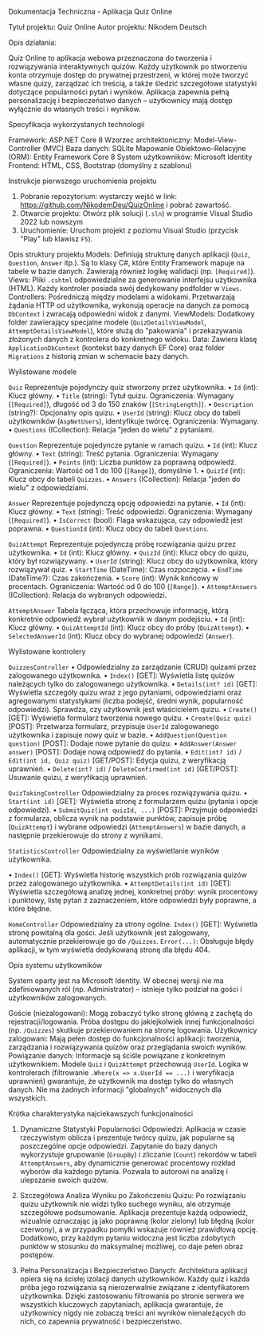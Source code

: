 Dokumentacja Techniczna - Aplikacja Quiz Online

Tytuł projektu: Quiz Online
Autor projektu: Nikodem Deutsch

Opis działania:

Quiz Online to aplikacja webowa przeznaczona do tworzenia i rozwiązywania interaktywnych quizów. Każdy użytkownik po stworzeniu konta otrzymuje dostęp do prywatnej przestrzeni, w której może tworzyć własne quizy, zarządzać ich treścią, a także śledzić szczegółowe statystyki dotyczące popularności pytań i wyników. Aplikacja zapewnia pełną personalizację i bezpieczeństwo danych – użytkownicy mają dostęp wyłącznie do własnych treści i wyników.

Specyfikacja wykorzystanych technologii

Framework: ASP.NET Core 8
Wzorzec architektoniczny: Model-View-Controller (MVC)
Baza danych: SQLite
Mapowanie Obiektowo-Relacyjne (ORM): Entity Framework Core 8
System użytkowników: Microsoft Identity
Frontend: HTML, CSS, Bootstrap (domyślny z szablonu)

 Instrukcje pierwszego uruchomienia projektu

1.  Pobranie repozytorium: wystarczy wejść w  link: https://github.com/NikodemDeu/QuizOnline i pobrać zawartość.
2.  Otwarcie projektu: Otwórz plik solucji (`.sln`) w programie Visual Studio 2022 lub nowszym   
3. Uruchomienie: Uruchom projekt z poziomu Visual Studio (przycisk "Play" lub klawisz `F5`). 

 Opis struktury projektu
Models: Definiują strukturę danych aplikacji (`Quiz`, `Question`, `Answer` itp.). Są to klasy C#, które Entity Framework mapuje na tabele w bazie danych. Zawierają również logikę walidacji (np. `[Required]`).
Views: Pliki `.cshtml` odpowiedzialne za generowanie interfejsu użytkownika (HTML). Każdy kontroler posiada swój dedykowany podfolder w `Views`.
Controllers: Pośredniczą między modelami a widokami. Przetwarzają żądania HTTP od użytkownika, wykonują operacje na danych za pomocą `DbContext` i zwracają odpowiedni widok z danymi.
ViewModels: Dodatkowy folder zawierający specjalne modele (`QuizDetailsViewModel`, `AttemptDetailsViewModel`), które służą do "pakowania" i przekazywania złożonych danych z kontrolera do konkretnego widoku.
Data:  Zawiera klasę `ApplicationDbContext` (kontekst bazy danych EF Core) oraz folder `Migrations` z historią zmian w schemacie bazy danych.

Wylistowane modele

 `Quiz`
Reprezentuje pojedynczy quiz stworzony przez użytkownika.
•	`Id` (int): Klucz główny.
•	`Title` (string): Tytuł quizu. Ograniczenia: Wymagany (`[Required]`), długość od 3 do 150 znaków (`[StringLength]`).
•	`Description` (string?): Opcjonalny opis quizu.
•	`UserId` (string): Klucz obcy do tabeli użytkowników (`AspNetUsers`), identyfikuje twórcę. Ograniczenia: Wymagany.
•	`Questions` (ICollection<Question>): Relacja "jeden do wielu" z pytaniami.

`Question`
Reprezentuje pojedyncze pytanie w ramach quizu.
•	`Id` (int): Klucz główny.
•	`Text` (string): Treść pytania. Ograniczenia: Wymagany (`[Required]`).
•	`Points` (int): Liczba punktów za poprawną odpowiedź. Ograniczenia: Wartość od 1 do 100 (`[Range]`), domyślnie 1.
•	`QuizId` (int): Klucz obcy do tabeli `Quizzes`.
•	`Answers` (ICollection<Answer>): Relacja "jeden do wielu" z odpowiedziami.

`Answer`
Reprezentuje pojedynczą opcję odpowiedzi na pytanie.
•	`Id` (int): Klucz główny.
•	`Text` (string): Treść odpowiedzi. Ograniczenia: Wymagany (`[Required]`).
•	`IsCorrect` (bool): Flaga wskazująca, czy odpowiedź jest poprawna.
•	`QuestionId` (int): Klucz obcy do tabeli `Questions`.

`QuizAttempt`
Reprezentuje pojedynczą próbę rozwiązania quizu przez użytkownika.
•	`Id` (int): Klucz główny.
•	`QuizId` (int): Klucz obcy do quizu, który był rozwiązywany.
•	`UserId` (string): Klucz obcy do użytkownika, który rozwiązywał quiz.
•	`StartTime` (DateTime): Czas rozpoczęcia.
•	`EndTime` (DateTime?): Czas zakończenia.
•	`Score` (int): Wynik końcowy w procentach. Ograniczenia: Wartość od 0 do 100 (`[Range]`).
•	`AttemptAnswers` (ICollection<AttemptAnswer>): Relacja do wybranych odpowiedzi.

`AttemptAnswer`
Tabela łącząca, która przechowuje informację, którą konkretnie odpowiedź wybrał użytkownik w danym podejściu.
•	`Id` (int): Klucz główny.
•	`QuizAttemptId` (int): Klucz obcy do próby (`QuizAttempt`).
•	`SelectedAnswerId` (int): Klucz obcy do wybranej odpowiedzi (`Answer`).

Wylistowane kontrolery

`QuizzesController`
•	Odpowiedzialny za zarządzanie (CRUD) quizami przez zalogowanego użytkownika.
•	`Index()` [GET]: Wyświetla listę quizów należących tylko do zalogowanego użytkownika.
•	`Details(int? id)` [GET]: Wyświetla szczegóły quizu wraz z jego pytaniami, odpowiedziami oraz agregowanymi statystykami (liczba podejść, średni wynik, popularność odpowiedzi). Sprawdza, czy użytkownik jest właścicielem quizu.
•	`Create()` [GET]: Wyświetla formularz tworzenia nowego quizu.
•	`Create(Quiz quiz)` [POST]: Przetwarza formularz, przypisuje `UserId` zalogowanego użytkownika i zapisuje nowy quiz w bazie.
•	`AddQuestion(Question question)` [POST]: Dodaje nowe pytanie do quizu.
•	`AddAnswer(Answer answer)` [POST]: Dodaje nową odpowiedź do pytania.
•	`Edit(int? id)` / `Edit(int id, Quiz quiz)` [GET/POST]: Edycja quizu, z weryfikacją uprawnień.
•	`Delete(int? id)` / `DeleteConfirmed(int id)` [GET/POST]: Usuwanie quizu, z weryfikacją uprawnień.

`QuizTakingController`
Odpowiedzialny za proces rozwiązywania quizu.
•	`Start(int id)` [GET]: Wyświetla stronę z formularzem quizu (pytania i opcje odpowiedzi).
•	`SubmitQuiz(int quizId, ...)` [POST]: Przyjmuje odpowiedzi z formularza, oblicza wynik na podstawie punktów, zapisuje próbę (`QuizAttempt`) i wybrane odpowiedzi (`AttemptAnswers`) w bazie danych, a następnie przekierowuje do strony z wynikami.

`StatisticsController`
Odpowiedzialny za wyświetlanie wyników użytkownika.

•	`Index()` [GET]: Wyświetla historię wszystkich prób rozwiązania quizów przez zalogowanego użytkownika.
•	`AttemptDetails(int id)` [GET]: Wyświetla szczegółową analizę jednej, konkretnej próby: wynik procentowy i punktowy, listę pytań z zaznaczeniem, które odpowiedzi były poprawne, a które błędne.

`HomeController`
Odpowiedzialny za strony ogólne.
   `Index()` [GET]: Wyświetla stronę powitalną dla gości. Jeśli użytkownik jest zalogowany, automatycznie przekierowuje go do `/Quizzes`.
   `Error(...)`: Obsługuje błędy aplikacji, w tym wyświetla dedykowaną stronę dla błędu 404.

Opis systemu użytkowników

System oparty jest na Microsoft Identity. W obecnej wersji nie ma zdefiniowanych ról (np. Administrator) – istnieje tylko podział na gości i użytkowników zalogowanych.

   Goście (niezalogowani): Mogą zobaczyć tylko stronę główną z zachętą do rejestracji/logowania. Próba dostępu do jakiejkolwiek innej funkcjonalności (np. `/Quizzes`) skutkuje przekierowaniem na stronę logowania.
   Użytkownicy zalogowani: Mają pełen dostęp do funkcjonalności aplikacji: tworzenia, zarządzania i rozwiązywania quizów oraz przeglądania swoich wyników.
   Powiązanie danych: Informacje są ściśle powiązane z konkretnym użytkownikiem. Modele `Quiz` i `QuizAttempt` przechowują `UserId`. Logika w kontrolerach (filtrowanie `.Where(x => x.UserId == ...)` i weryfikacja uprawnień) gwarantuje, że użytkownik ma dostęp tylko do własnych danych. Nie ma żadnych informacji "globalnych" widocznych dla wszystkich.

Krótka charakterystyka najciekawszych funkcjonalności

1.  Dynamiczne Statystyki Popularności Odpowiedzi: Aplikacja w czasie rzeczywistym oblicza i prezentuje twórcy quizu, jak popularne są poszczególne opcje odpowiedzi. Zapytanie do bazy danych wykorzystuje grupowanie (`GroupBy`) i zliczanie (`Count`) rekordów w tabeli `AttemptAnswers`, aby dynamicznie generować procentowy rozkład wyborów dla każdego pytania. Pozwala to autorowi na analizę i ulepszanie swoich quizów.

2.  Szczegółowa Analiza Wyniku po Zakończeniu Quizu: Po rozwiązaniu quizu użytkownik nie widzi tylko suchego wyniku, ale otrzymuje szczegółowe podsumowanie. Aplikacja prezentuje każdą odpowiedź, wizualnie oznaczając ją jako poprawną (kolor zielony) lub błędną (kolor czerwony), a w przypadku pomyłki wskazuje również prawidłową opcję. Dodatkowo, przy każdym pytaniu widoczna jest liczba zdobytych punktów w stosunku do maksymalnej możliwej, co daje pełen obraz postępów.

3.  Pełna Personalizacja i Bezpieczeństwo Danych: Architektura aplikacji opiera się na ścisłej izolacji danych użytkowników. Każdy quiz i każda próba jego rozwiązania są nierozerwalnie związane z identyfikatorem użytkownika. Dzięki zastosowaniu filtrowania po stronie serwera we wszystkich kluczowych zapytaniach, aplikacja gwarantuje, że użytkownicy nigdy nie zobaczą treści ani wyników nienależących do nich, co zapewnia prywatność i bezpieczeństwo.
